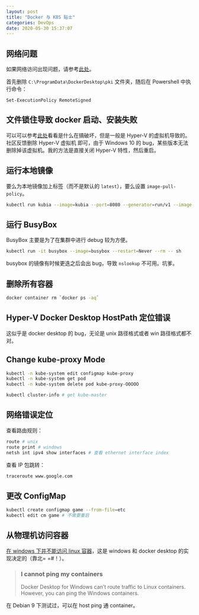```yaml
---
layout: post
title: "Docker 与 K8S 贴士"
categories: DevOps
date: 2020-05-30 15:37:07
---
```


## 网络问题

如果网络访问出现问题，请参考[此处](https://github.com/AliyunContainerService/k8s-for-docker-desktop)。

首先删除 `C:\ProgramData\DockerDesktop\pki` 文件夹，随后在 Powershell 中执行命令：

```powersh
Set-ExecutionPolicy RemoteSigned
```

## 文件锁住导致 docker 启动、安装失败

可以可以参考[此处](https://gallery.technet.microsoft.com/How-to-find-out-which-c0d4e60e)看看是什么在搞破坏，但是一般是 Hyper-V 的虚拟机导致的。社区反馈删除 Hyper-V 虚拟机 即可，由于 Windows 10 的 bug，某些版本无法删除掉该虚拟机。我的方法是直接关闭 Hyper-V 特性，然后重启。

## 运行本地镜像

要么为本地镜像加上标签（而不是默认的 `latest`），要么设置 `image-pull-policy`。

```bash
kubectl run kubia --image=kubia --port=8080 --generator=run/v1 --image-pull-policy=Never
```

## 运行 BusyBox

BusyBox 主要是为了在集群中进行 debug 较为方便。

```bash
kubectl run -it busybox --image=busybox --restart=Never --rm -- sh
```

busybox 的镜像有时候更迭之后会出 bug，导致 `nslookup` 不可用。坑爹。

## 删除所有容器

```bash
docker container rm `docker ps -aq`
```

## Hyper-V Docker Desktop HostPath 定位错误

这似乎是 docker desktop 的 bug，无论是 unix 路径格式或者 win 路径格式都不对。

## Change kube-proxy Mode

```bash
kubectl -n kube-system edit configmap kube-proxy
kubectl -n kube-system get pod
kubectl -n kube-system delete pod kube-proxy-OOOOO
```

```bash
kubectl cluster-info # get kube-master
```

## 网络错误定位

查看路由规则：

```bash
route # unix
route print # windows
netsh int ipv4 show interfaces # 查看 ethernet interface index
```

查看 IP 包跳转：

```bash
traceroute www.google.com
```

## 更改 ConfigMap

```bash
kubectl create configmap game --from-file=etc
kubectl edit cm game # 不需要重启
```

## 从物理机访问容器

[在 windows 下并不能访问 linux 容器](https://docs.docker.com/docker-for-windows/networking/)，这是 windows 和 docker desktop 的实现决定的（靠北= =#！）。

> ### I cannot ping my containers
>
> Docker Desktop for Windows can’t route traffic to Linux containers.  However, you can ping the Windows containers.

在 Debian 9 下测试过，可以在 host ping 通 container。
